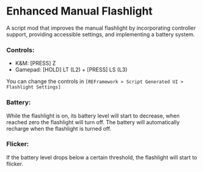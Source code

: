# Enhanced Manual Flashlight
A script mod that improves the manual flashlight by incorporating controller support, providing accessible settings, and implementing a battery system.

### Controls: 
- ﻿K&M: [PRESS] Z
- Gamepad: [HOLD] LT (L2) + [PRESS] LS (L3)

You can change the controls in `[REFramework > Script Generated UI > Flashlight Settings]`

### Battery:
While the flashlight is on, its battery level will start to decrease, when reached zero the flashlight will turn off.
The battery will automatically recharge when the flashlight is turned off.

### Flicker:
If the battery level drops below a certain threshold, the flashlight will start to flicker.


